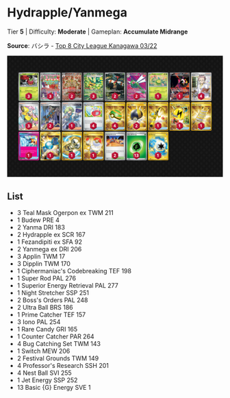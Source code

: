# Hydrapple/Yanmega

Tier **5** | Difficulty: **Moderate** | Gameplan: **Accumulate Midrange**

**Source**: バシラ - [Top 8 City League Kanagawa 03/22](https://limitlesstcg.com/decks/list/jp/34262)

![decklist](../../!Images/Standard/17SVI-DRI/Hydrapple-Yanmega.png)

## List
* 3 Teal Mask Ogerpon ex TWM 211
* 1 Budew PRE 4
* 2 Yanma DRI 183
* 2 Hydrapple ex SCR 167
* 1 Fezandipiti ex SFA 92
* 2 Yanmega ex DRI 206
* 3 Applin TWM 17
* 3 Dipplin TWM 170
* 1 Ciphermaniac's Codebreaking TEF 198
* 1 Super Rod PAL 276
* 1 Superior Energy Retrieval PAL 277
* 1 Night Stretcher SSP 251
* 2 Boss's Orders PAL 248
* 2 Ultra Ball BRS 186
* 1 Prime Catcher TEF 157
* 3 Iono PAL 254
* 1 Rare Candy GRI 165
* 1 Counter Catcher PAR 264
* 4 Bug Catching Set TWM 143
* 1 Switch MEW 206
* 2 Festival Grounds TWM 149
* 4 Professor's Research SSH 201
* 4 Nest Ball SVI 255
* 1 Jet Energy SSP 252
* 13 Basic {G} Energy SVE 1